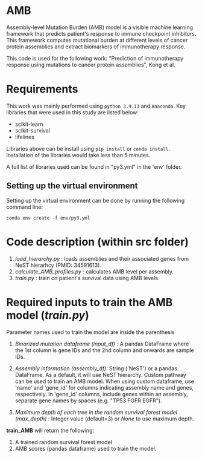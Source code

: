 # AMB
Assembly-level Mutation Burden (AMB) model is a visible machine learning framework that predicts patient's response to immune checkpoint inhibitors. This framework computes mutational burden at different levels of cancer protein assemblies and extract biomarkers of immunotherapy response.

This code is used for the following work:
"Prediction of immunotherapy response using mutations to cancer protein assemblies", Kong et al.



# Requirements
This work was mainly performed using `python 3.9.13` and `Anaconda`. Key libraries that were used in this study are listed below:

- scikit-learn
- scikit-survival
- lifelines

Libraries above can be install using `pip install` or `conda install`. Installation of the libraries would take less than 5 minutes.


A full list of libraries used can be found in "py3.yml" in the 'env' folder.


## Setting up the virtual environment
Setting up the virtual environment can be done by running the following command line:

`conda env create -f env/py3.yml`



# Code description (within **src** folder)
1. *load_hierarchy.py* : loads assemblies and their associated genes from NeST hierarhcy (PMID: 34591613).
2. *calculate_AMB_profiles.py* : calculates AMB level per assembly. 
3. *train.py* : train on patient's survival data using AMB levels.



# Required inputs to train the AMB model (*train.py*)
Parameter names used to train the model are inside the parenthesis
1. *Binarized mutation dataframe (input_df)* : A pandas DataFrame where the 1st column is gene IDs and the 2nd column and onwards are sample IDs.
2. *Assembly information (assembly_df)*: String ('NeST') or a pandas DataFrame. As a default, it will use NeST hierarchy. Custom pathway can be used to train an AMB model. When using custom dataframe, use 'name' and 'gene_id' for columns indicating assembly name and genes, respectively.
In 'gene_id' columns, include genes within an assembly, separate gene names by spaces (e.g. "TP53 FGFR EGFR").

3. *Maximum depth of each tree in the random survival forest model (max_depth)* : Integer value (default=3) or *None* to use maximum depth. 


**train_AMB** will return the following:
1. A trained random survival forest model
2. AMB scores (pandas dataframe) used to train the model.
